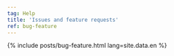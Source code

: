 ```yaml
---
tag: Help
title: 'Issues and feature requests'
ref: bug-feature
---
```


{% include posts/bug-feature.html lang=site.data.en %}
